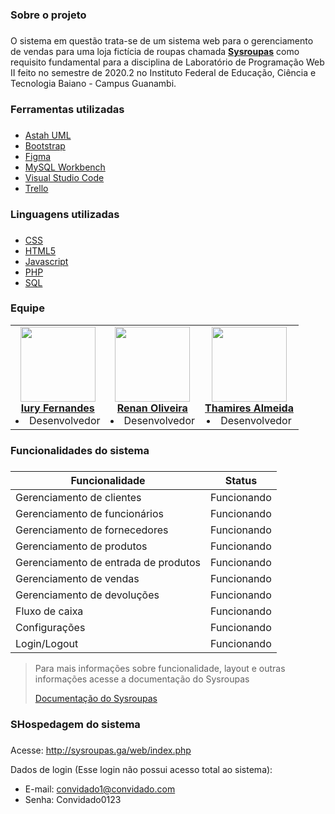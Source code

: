 ### Sobre o projeto <h3> 
O sistema em questão trata-se de um sistema web para o gerenciamento de vendas para uma loja fictícia de roupas chamada **[Sysroupas](http://sysroupas.ga/web/index.php)** como requisito fundamental para a disciplina de Laboratório de Programação Web II feito no semestre de 2020.2 no Instituto Federal de Educação, Ciência e Tecnologia Baiano - Campus Guanambi.

### Ferramentas utilizadas <h3>
* [Astah UML](https://astah.net/downloads/)
* [Bootstrap](https://getbootstrap.com/)
* [Figma](https://www.figma.com)
* [MySQL Workbench](https://www.mysql.com/products/workbench/)
* [Visual Studio Code](https://code.visualstudio.com/)
* [Trello](https://trello.com/)

### Linguagens utilizadas <h3>
 * [CSS](https://developer.mozilla.org/pt-BR/docs/Web/CSS)
 * [HTML5](https://developer.mozilla.org/pt-BR/docs/Web/Guide/HTML/HTML5)
 * [Javascript](https://developer.mozilla.org/pt-BR/docs/Web/JavaScript)
 * [PHP](https://www.php.net/manual/pt_BR/intro-whatis.php)
 * [SQL](https://www.w3schools.com/sql/)

 ### Equipe
<table align="center">
    <tr>
        <td align="center">
            <a href="https://github.com/Iury189">
                <img width="120" src="https://avatars.githubusercontent.com/u/63120240?s=460&v=4"/>
                <br/>
                <b>Iury Fernandes</b>
            </a>
         <li> Desenvolvedor </li>
        </td>
        <td align="center">
            <a href="https://github.com/renanoliveir13">
                <img width="120" src="https://avatars.githubusercontent.com/u/80891168?s=460&v=4"/>
                <br/>
                <b>Renan Oliveira</b>   
            </a>
            <li> Desenvolvedor </li>
        </td>
        <td align="center">
            <a href="https://github.com/ThamiresAlmeida">
                <img width="120" src="https://avatars.githubusercontent.com/u/79264929?v=4"/>
                <br/>
                <b>Thamires Almeida</b>   
            </a>
            <li> Desenvolvedor </li>
        </td>
    </tr>
</table>

### Funcionalidades do sistema <h3>
Funcionalidade | Status
------------ | -------------
Gerenciamento de clientes | Funcionando
Gerenciamento de funcionários | Funcionando
Gerenciamento de fornecedores | Funcionando
Gerenciamento de produtos | Funcionando
Gerenciamento de entrada de produtos | Funcionando
Gerenciamento de vendas | Funcionando
Gerenciamento de devoluções | Funcionando
Fluxo de caixa | Funcionando
Configurações | Funcionando
Login/Logout | Funcionando

> Para mais informações sobre funcionalidade, layout e outras informações acesse a documentação do Sysroupas
>
> [Documentação do Sysroupas](https://github.com/Iury189/web2/blob/master/documentos/Documenta%C3%A7%C3%A3o%20Sysroupas.pdf)

 ### SHospedagem do sistema <h3>
Acesse: http://sysroupas.ga/web/index.php

Dados de login (Esse login não possui acesso total ao sistema):

* E-mail: convidado1@convidado.com
* Senha: Convidado0123
